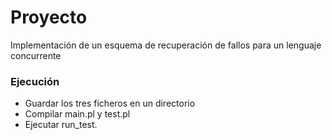 # Proyecto

Implementación de un esquema de recuperación de fallos para un lenguaje concurrente

### Ejecución

* Guardar los tres ficheros en un directorio
* Compilar main.pl y test.pl
* Ejecutar run_test.
